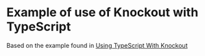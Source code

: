 # Example of use of Knockout with TypeScript

Based on the example found in [Using TypeScript With Knockout](https://keepinguptodate.com/pages/2019/12/using-typescript-with-knockout/)
